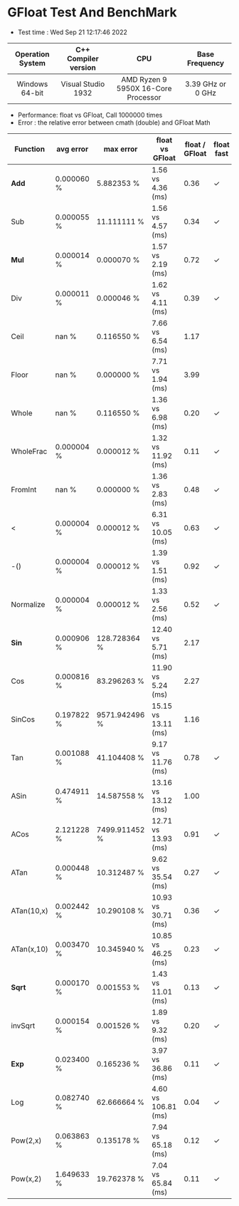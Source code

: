 # GFloat Test And BenchMark
 * Test time : Wed Sep 21 12:17:46 2022

|Operation System| C++ Compiler version |CPU  | Base Frequency  |
|:--:|:--:|:--:|:--:|
|Windows 64-bit|Visual Studio 1932|AMD Ryzen 9 5950X 16-Core Processor            |3.39 GHz or  0 GHz |
 * Performance: float vs GFloat,  Call 1000000 times
 * Error : the relative error between cmath (double) and GFloat Math 

|Function| avg error|max error| float vs GFloat | float / GFloat | float fast| GFloat fast|
|--|--|--|--|--|--|--|
|**Add**|0.000060 %|5.882353 %|1.56 vs 4.36  (ms) |0.36|$\checkmark$||
|Sub|0.000055 %|11.111111 %|1.56 vs 4.57  (ms) |0.34|$\checkmark$||
|**Mul**|0.000014 %|0.000070 %|1.57 vs 2.19  (ms) |0.72|$\checkmark$||
|Div|0.000011 %|0.000046 %|1.62 vs 4.11  (ms) |0.39|$\checkmark$||
|Ceil|nan %|0.116550 %|7.66 vs 6.54  (ms) |1.17||$\checkmark$|
|Floor|nan %|0.000000 %|7.71 vs 1.94  (ms) |3.99||$\checkmark$|
|Whole|nan %|0.116550 %|1.36 vs 6.98  (ms) |0.20|$\checkmark$||
|WholeFrac|0.000004 %|0.000012 %|1.32 vs 11.92  (ms) |0.11|$\checkmark$||
|FromInt|nan %|0.000000 %|1.36 vs 2.83  (ms) |0.48|$\checkmark$||
|<|0.000004 %|0.000012 %|6.31 vs 10.05  (ms) |0.63|$\checkmark$||
|-()|0.000004 %|0.000012 %|1.39 vs 1.51  (ms) |0.92|$\checkmark$||
|Normalize|0.000004 %|0.000012 %|1.33 vs 2.56  (ms) |0.52|$\checkmark$||
|**Sin**|0.000906 %|128.728364 %|12.40 vs 5.71  (ms) |2.17||$\checkmark$|
|Cos|0.000816 %|83.296263 %|11.90 vs 5.24  (ms) |2.27||$\checkmark$|
|SinCos|0.197822 %|9571.942496 %|15.15 vs 13.11  (ms) |1.16||$\checkmark$|
|Tan|0.001088 %|41.104408 %|9.17 vs 11.76  (ms) |0.78|$\checkmark$||
|ASin|0.474911 %|14.587558 %|13.16 vs 13.12  (ms) |1.00||$\checkmark$|
|ACos|2.121228 %|7499.911452 %|12.71 vs 13.93  (ms) |0.91|$\checkmark$||
|ATan|0.000448 %|10.312487 %|9.62 vs 35.54  (ms) |0.27|$\checkmark$||
|ATan(10,x)|0.002442 %|10.290108 %|10.93 vs 30.71  (ms) |0.36|$\checkmark$||
|ATan(x,10)|0.003470 %|10.345940 %|10.85 vs 46.25  (ms) |0.23|$\checkmark$||
|**Sqrt**|0.000170 %|0.001553 %|1.43 vs 11.01  (ms) |0.13|$\checkmark$||
|invSqrt|0.000154 %|0.001526 %|1.89 vs 9.32  (ms) |0.20|$\checkmark$||
|**Exp**|0.023400 %|0.165236 %|3.97 vs 36.86  (ms) |0.11|$\checkmark$||
|Log|0.082740 %|62.666664 %|4.60 vs 106.81  (ms) |0.04|$\checkmark$||
|Pow(2,x)|0.063863 %|0.135178 %|7.94 vs 65.18  (ms) |0.12|$\checkmark$||
|Pow(x,2)|1.649633 %|19.762378 %|7.04 vs 65.84  (ms) |0.11|$\checkmark$||
